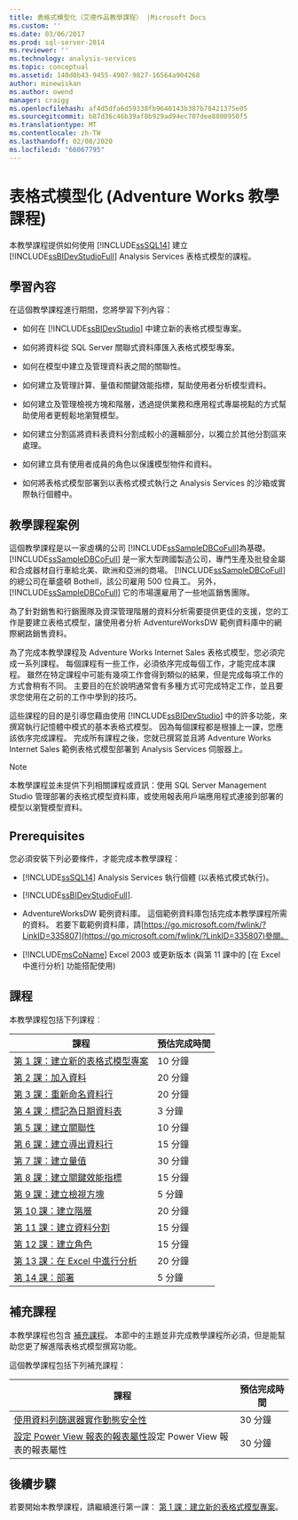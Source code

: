 ```yaml
---
title: 表格式模型化（艾德作品教學課程） |Microsoft Docs
ms.custom: ''
ms.date: 03/06/2017
ms.prod: sql-server-2014
ms.reviewer: ''
ms.technology: analysis-services
ms.topic: conceptual
ms.assetid: 140d0b43-9455-4907-9827-16564a904268
author: minewiskan
ms.author: owend
manager: craigg
ms.openlocfilehash: af4d5dfa6d59338fb9640143b387b78421375e05
ms.sourcegitcommit: b87d36c46b39af8b929ad94ec707dee8800950f5
ms.translationtype: MT
ms.contentlocale: zh-TW
ms.lasthandoff: 02/08/2020
ms.locfileid: "66067795"
---
```

# <a name="tabular-modeling-adventure-works-tutorial"></a>表格式模型化 (Adventure Works 教學課程)
  本教學課程提供如何使用 [!INCLUDE[ssSQL14](../includes/sssql14-md.md)] 建立 [!INCLUDE[ssBIDevStudioFull](../includes/ssbidevstudiofull-md.md)] Analysis Services 表格式模型的課程。  
  
## <a name="what-you-will-learn"></a>學習內容  
 在這個教學課程進行期間，您將學習下列內容：  
  
-   如何在 [!INCLUDE[ssBIDevStudio](../includes/ssbidevstudio-md.md)] 中建立新的表格式模型專案。  
  
-   如何將資料從 SQL Server 關聯式資料庫匯入表格式模型專案。  
  
-   如何在模型中建立及管理資料表之間的關聯性。  
  
-   如何建立及管理計算、量值和關鍵效能指標，幫助使用者分析模型資料。  
  
-   如何建立及管理檢視方塊和階層，透過提供業務和應用程式專屬視點的方式幫助使用者更輕鬆地瀏覽模型。  
  
-   如何建立分割區將資料表資料分割成較小的邏輯部分，以獨立於其他分割區來處理。  
  
-   如何建立具有使用者成員的角色以保護模型物件和資料。  
  
-   如何將表格式模型部署到以表格式模式執行之 Analysis Services 的沙箱或實際執行個體中。  
  
## <a name="tutorial-scenario"></a>教學課程案例  
 這個教學課程是以一家虛構的公司 [!INCLUDE[ssSampleDBCoFull](../includes/sssampledbcofull-md.md)]為基礎。 
  [!INCLUDE[ssSampleDBCoFull](../includes/sssampledbcofull-md.md)] 是一家大型跨國製造公司，專門生產及批發金屬和合成器材自行車給北美、歐洲和亞洲的商場。 
  [!INCLUDE[ssSampleDBCoFull](../includes/sssampledbcofull-md.md)] 的總公司在華盛頓 Bothell，該公司雇用 500 位員工。 另外， [!INCLUDE[ssSampleDBCoFull](../includes/sssampledbcofull-md.md)] 它的市場還雇用了一些地區銷售團隊。  
  
 為了針對銷售和行銷團隊及資深管理階層的資料分析需要提供更佳的支援，您的工作是要建立表格式模型，讓使用者分析 AdventureWorksDW 範例資料庫中的網際網路銷售資料。  
  
 為了完成本教學課程及 Adventure Works Internet Sales 表格式模型，您必須完成一系列課程。 每個課程有一些工作，必須依序完成每個工作，才能完成本課程。 雖然在特定課程中可能有幾項工作會得到類似的結果，但是完成每項工作的方式會稍有不同。 主要目的在於說明通常會有多種方式可完成特定工作，並且要求您使用在之前的工作中學到的技巧。  
  
 這些課程的目的是引導您藉由使用 [!INCLUDE[ssBIDevStudio](../includes/ssbidevstudio-md.md)] 中的許多功能，來撰寫執行記憶體中模式的基本表格式模型。 因為每個課程都是根據上一課，您應該依序完成課程。 完成所有課程之後，您就已撰寫並且將 Adventure Works Internet Sales 範例表格式模型部署到 Analysis Services 伺服器上。  
  
> [!NOTE]  
>  本教學課程並未提供下列相關課程或資訊：使用 SQL Server Management Studio 管理部署的表格式模型資料庫，或使用報表用戶端應用程式連接到部署的模型以瀏覽模型資料。  
  
## <a name="prerequisites"></a>Prerequisites  
 您必須安裝下列必要條件，才能完成本教學課程：  
  
-   
  [!INCLUDE[ssSQL14](../includes/sssql14-md.md)] Analysis Services 執行個體 (以表格式模式執行)。  
  
-   [!INCLUDE[ssBIDevStudioFull](../includes/ssbidevstudiofull-md.md)].  
  
-   AdventureWorksDW 範例資料庫。 這個範例資料庫包括完成本教學課程所需的資料。 若要下載範例資料庫，請[https://go.microsoft.com/fwlink/?LinkID=335807](https://go.microsoft.com/fwlink/?LinkID=335807)參閱。  
  
-   
  [!INCLUDE[msCoName](../includes/msconame-md.md)] Excel 2003 或更新版本 (與第 11 課中的 [在 Excel 中進行分析] 功能搭配使用)  
  
## <a name="lessons"></a>課程  
 本教學課程包括下列課程︰  
  
|課程|預估完成時間|  
|------------|--------------------------------|  
|[第 1 課：建立新的表格式模型專案](lesson-1-create-a-new-tabular-model-project.md)|10 分鐘|  
|[第 2 課：加入資料](lesson-2-add-data.md)|20 分鐘|  
|[第 3 課：重新命名資料行](rename-columns.md)|20 分鐘|  
|[第 4 課：標記為日期資料表](lesson-3-mark-as-date-table.md)|3 分鐘|  
|[第 5 課：建立關聯性](lesson-4-create-relationships.md)|10 分鐘|  
|[第 6 課：建立導出資料行](lesson-5-create-calculated-columns.md)|15 分鐘|  
|[第 7 課：建立量值](lesson-6-create-measures.md)|30 分鐘|  
|[第 8 課：建立關鍵效能指標](lesson-7-create-key-performance-indicators.md)|15 分鐘|  
|[第 9 課：建立檢視方塊](lesson-8-create-perspectives.md)|5 分鐘|  
|[第 10 課：建立階層](lesson-9-create-hierarchies.md)|20 分鐘|  
|[第 11 課：建立資料分割](lesson-10-create-partitions.md)|15 分鐘|  
|[第 12 課：建立角色](lesson-11-create-roles.md)|15 分鐘|  
|[第 13 課：在 Excel 中進行分析](lesson-12-analyze-in-excel.md)|20 分鐘|  
|[第 14 課：部署](lesson-13-deploy.md)|5 分鐘|  
  
## <a name="supplemental-lessons"></a>補充課程  
 本教學課程也包含 [補充課程](../tutorials/supplemental-lessons.md)。 本節中的主題並非完成教學課程所必須，但是能幫助您更了解進階表格式模型撰寫功能。  
  
 這個教學課程包括下列補充課程：  
  
|課程|預估完成時間|  
|------------|--------------------------------|  
|[使用資料列篩選器實作動態安全性](../tutorials/implement-dynamic-security-by-using-row-filters.md)|30 分鐘|  
|[設定 Power View 報表的報表屬性](supplemental-lesson-configure-reporting-properties-for-power-view-reports.md)設定 Power View 報表的報表屬性|30 分鐘|  
  
## <a name="next-step"></a>後續步驟  
 若要開始本教學課程，請繼續進行第一課： [第 1 課：建立新的表格式模型專案](lesson-1-create-a-new-tabular-model-project.md)。  
  
  
